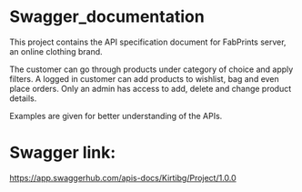 # Swagger_documentation
This project contains the API specification document for FabPrints server, an online clothing brand. 

The customer can go through products under category of choice and apply filters. A logged in customer can add products to wishlist, bag and even place orders. Only an admin has access to add, delete and change product details.

Examples are given for better understanding of the APIs.


# Swagger link: 
https://app.swaggerhub.com/apis-docs/Kirtibg/Project/1.0.0
